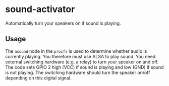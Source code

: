 # sound-activator

Automatically turn your speakers on if sound is playing.

## Usage

The `asound` node in the `procfs` is used to determine whether audio is currently playing. You therefore must use ALSA to play sound. You need external switching hardware (e.g. a relay) to turn your speaker on and off. The code sets GPIO 2 high (VCC) if sound is playing and low (GND) if sound is not playing. The switching hardware should turn the speaker on/off depending on this digital signal.
